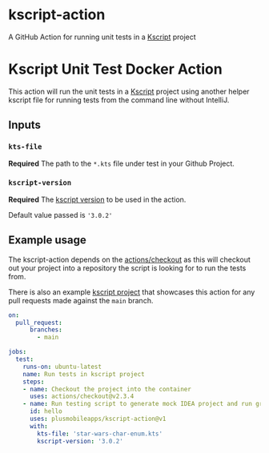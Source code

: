 # kscript-action

A GitHub Action for running unit tests in a [Kscript](https://github.com/holgerbrandl/kscript) project 

# Kscript Unit Test Docker Action

This action will run the unit tests in a [Kscript](https://github.com/holgerbrandl/kscript) project using another helper kscript file for running tests from the command line without IntelliJ. 

## Inputs

### `kts-file`

**Required** The path to the `*.kts` file under test in your Github Project. 

### `kscript-version`

**Required** The [kscript version](https://github.com/holgerbrandl/kscript/releases) to be used in the action. 

Default value passed is `'3.0.2'`

## Example usage

The kscript-action depends on the [actions/checkout](https://github.com/actions/checkout) as this will checkout out your project into a repository the script is looking for to run the tests from. 

There is also an example [kscript project](https://github.com/plusmobileapps/kotlin-scripting/blob/main/.github/workflows/main.yml) that showcases this action for any pull requests made against the `main` branch.

```yml
on: 
  pull_request:
      branches:
        - main

jobs:
  test:
    runs-on: ubuntu-latest
    name: Run tests in kscript project
    steps:
    - name: Checkout the project into the container
      uses: actions/checkout@v2.3.4
    - name: Run testing script to generate mock IDEA project and run gradle test
      id: hello
      uses: plusmobileapps/kscript-action@v1
      with:
        kts-file: 'star-wars-char-enum.kts'
        kscript-version: '3.0.2'
```